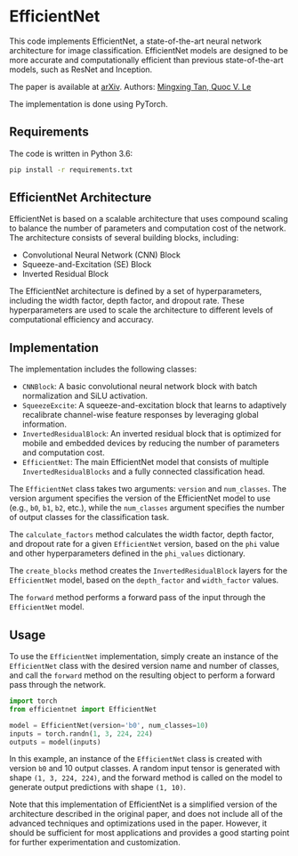 # EfficientNet

This code implements EfficientNet, a state-of-the-art neural network architecture for image classification. EfficientNet
models are designed to be more accurate and computationally efficient than previous state-of-the-art models, such as
ResNet and Inception.

The paper is available at [arXiv](https://arxiv.org/abs/1905.11946).
Authors: [Mingxing Tan, Quoc V. Le](https://arxiv.org/abs/1905.11946)

The implementation is done using PyTorch.

## Requirements

The code is written in Python 3.6:
```bash
pip install -r requirements.txt
```

## EfficientNet Architecture

EfficientNet is based on a scalable architecture that uses compound scaling to balance the number of parameters and
computation cost of the network. The architecture consists of several building blocks, including:

- Convolutional Neural Network (CNN) Block
- Squeeze-and-Excitation (SE) Block
- Inverted Residual Block

The EfficientNet architecture is defined by a set of hyperparameters, including the width factor, depth factor, and
dropout rate. These hyperparameters are used to scale the architecture to different levels of computational efficiency
and accuracy.

## Implementation

The implementation includes the following classes:

- `CNNBlock`: A basic convolutional neural network block with batch normalization and SiLU activation.
- `SqueezeExcite`: A squeeze-and-excitation block that learns to adaptively recalibrate channel-wise feature responses
  by
  leveraging global information.
- `InvertedResidualBlock`: An inverted residual block that is optimized for mobile and embedded devices by reducing the
  number of parameters and computation cost.
- `EfficientNet`: The main EfficientNet model that consists of multiple `InvertedResidualBlocks` and a fully connected
  classification head.

The `EfficientNet` class takes two arguments: `version` and `num_classes`. The version argument specifies the version of
the
EfficientNet model to use (e.g., `b0`, `b1`, `b2`, etc.), while the `num_classes` argument specifies the number of
output
classes for the classification task.

The `calculate_factors` method calculates the width factor, depth factor, and dropout rate for a given `EfficientNet`
version, based on the `phi` value and other hyperparameters defined in the `phi_values` dictionary.

The `create_blocks` method creates the `InvertedResidualBlock` layers for the `EfficientNet` model, based on the
`depth_factor` and `width_factor` values.

The `forward` method performs a forward pass of the input through the `EfficientNet` model.

## Usage

To use the `EfficientNet` implementation, simply create an instance of the `EfficientNet` class with the desired version
name and number of classes, and call the `forward` method on the resulting object to perform a forward pass through the
network.

```python
import torch
from efficientnet import EfficientNet

model = EfficientNet(version='b0', num_classes=10)
inputs = torch.randn(1, 3, 224, 224)
outputs = model(inputs)
```

In this example, an instance of the `EfficientNet` class is created with version `b0` and 10 output classes. A random
input
tensor is generated with shape `(1, 3, 224, 224)`, and the forward method is called on the model to generate output
predictions with shape `(1, 10)`.

Note that this implementation of EfficientNet is a simplified version of the architecture described in the original
paper, and does not include all of the advanced techniques and optimizations used in the paper. However, it should be
sufficient for most applications and provides a good starting point for further experimentation and customization.